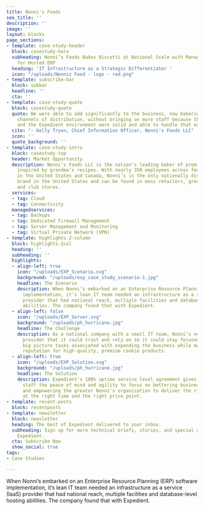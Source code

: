 ```yaml
---
title: Nonni's Foods
seo_title: ''
description: ''
image: ''
layout: blocks
page_sections:
- template: case-study-header
  block: casestudy-hero
  subheading: Nonni’s Foods Bakes Biscotti at National Scale with Managed Infrastructure
    for Hosted ERP
  heading: 'IT Infrastructure as a Strategic Differentiator '
  icon: "/uploads/Nonnis Food - logo - red.png"
- template: subscribe-bar
  block: subbar
  headline: ''
  cta: ''
- template: case-study-quote
  block: casestudy-quote
  quote: We were able to add significantly to the business, new bakeries and additional
    channels of distribution, without bringing on more staff because the new ERP tool
    and the Expedient environment were solid and able to handle that extra capacity.
  cite: "- Kelly Tryon, Chief Information Officer, Nonni's Foods LLC"
  icon: ''
  quote_background: ''
- template: case-study-intro
  block: casestudy-top
  header: Market Opportunity
  description: Nonni’s Foods LLC is the nation’s leading baker of premium biscotti,
    inspired by grandma’s recipes. With nearly 350 employees across four facilities
    in the United States and Canada, Nonni’s is the only nationally distributed biscotti
    brand in the United States and can be found in mass retailers, grocery stores
    and club stores.
  services:
  - tag: Cloud
  - tag: Connectivity
  managedservices:
  - tag: Backups
  - tag: Dedicated Firewall Management
  - tag: Server Management and Monitoring
  - tag: Virtual Private Network (VPN)
- template: highlights-2-column
  block: highlights-2col
  heading: ''
  subheading: ''
  highlights:
  - align-left: true
    icon: "/uploads/EXP_Scenario.svg"
    background: "/uploads/exp_case_study_scenario-1.jpg"
    headline: The Scenario
    description: When Nonni’s embarked on an Enterprise Resource Planning (ERP) software
      implementation, it’s lean IT team needed an infrastructure as a service (IaaS)
      provider that had national reach, multiple facilities and database-level hosting
      abilities. The company found that with Expedient.
  - align-left: false
    icon: "/uploads/EXP_Server.svg"
    background: "/uploads/ph_hurricane.jpg"
    headline: The Challenge
    description: As a national company with a small IT team, Nonni’s needed a hosting
      provider that it could trust and rely on so it could stay focused on the important,
      big picture tasks associated with expanding the business while maintaining its
      reputation for high-quality, premium cookie products.
  - align-left: true
    icon: "/uploads/EXP_Solution.svg"
    background: "/uploads/ph_hurricane.jpg"
    headline: The Solution
    description: Expedient's 100% uptime service level agreement gives Nonni's IT
      staff the peace of mind and agility to focus on bettering business processes
      and empowering the greater Nonni's organization to deliver the right product
      at the right time and the right price point.
- template: recent-posts
  block: recentposts
- template: newsletter
  block: newsletter
  heading: The best of Expedient delivered to your inbox.
  subheading: Sign up for more technical briefs, stories, and special offers from
    Expedient.
  cta: Subscribe Now
  show_social: true
tags:
- Case Studies

---
```

When Nonni’s embarked on an Enterprise Resource Planning (ERP) software implementation, it’s lean IT team needed an infrastructure as a service (IaaS) provider that had national reach, multiple facilities and database-level hosting abilities. The company found that with Expedient.